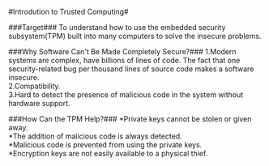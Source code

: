 #Introdution to Trusted Computing#

###Target###
To understand how to use the embedded security subsystem(TPM) built into many computers to solve the insecure problems.
<br />

###Why Software Can't Be Made Completely Secure?###
1.Modern systems are complex, have billions of lines of code. The fact that one security-related bug per thousand lines of source code makes a software insecure.<br />
2.Compatibility.<br />
3.Hard to detect the presence of malicious code in the system without hardware support.<br />

###How Can the TPM Help?###
*Private keys cannot be stolen or given away.<br />
*The addition of malicious code is always detected.<br />
*Malicious code is prevented from using the private keys.<br />
*Encryption keys are not easily available to a physical thief.<br />
